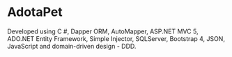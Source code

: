 # AdotaPet
Developed using C #, Dapper ORM, AutoMapper, ASP.NET MVC 5, ADO.NET Entity Framework, Simple Injector, SQLServer, Bootstrap 4, JSON, JavaScript and domain-driven design - DDD.
